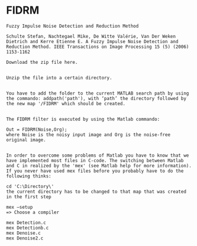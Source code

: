 # FIDRM
    Fuzzy Impulse Noise Detection and Reduction Method 

    Schulte Stefan, Nachtegael Mike, De Witte Valérie, Van Der Weken Dietrich and Kerre Etienne E. A Fuzzy Impulse Noise Detection and Reduction Method. IEEE Transactions on Image Processing 15 (5) (2006) 1153-1162 

    Download the zip file here.


    Unzip the file into a certain directory.


    You have to add the folder to the current MATLAB search path by using the commando: addpath('path'), with ‘path’ the directory followed by the new map '/FIDRM' which should be created.


    The FIDRM filter is executed by using the Matlab commando:

    Out = FIDRM(Noise,Org);
    where Noise is the noisy input image and Org is the noise-free original image.


    In order to overcome some problems of Matlab you have to know that we have implemented most files in C-code. The switching between Matlab and C in realized by the 'mex' (see Matlab help for more information). If you never have used mex files before you probably have to do the following thinks:

    cd 'C:\Directory\'
    the current directory has to be changed to that map that was created in the first step

    mex –setup
    => Choose a compiler

    mex Detection.c
    mex Detectionb.c
    mex Denoise.c
    mex Denoise2.c

